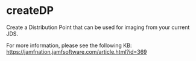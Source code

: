 # createDP
Create a Distribution Point that can be used for imaging from your current JDS.

For more information, please see the following KB:
https://jamfnation.jamfsoftware.com/article.html?id=369

